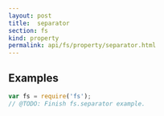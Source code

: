 ```yaml
---
layout: post
title:  separator
section: fs
kind: property
permalink: api/fs/property/separator.html
---
```


## Examples

```javascript
var fs = require('fs');
// @TODO: Finish fs.separator example.
```








